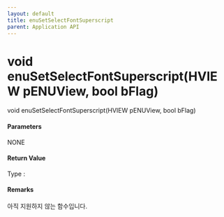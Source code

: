 ```yaml
---
layout: default
title: enuSetSelectFontSuperscript
parent: Application API
---
```

# void enuSetSelectFontSuperscript\(HVIEW pENUView, bool bFlag\)

void enuSetSelectFontSuperscript\(HVIEW pENUView, bool bFlag\)

#### Parameters

NONE

#### Return Value

Type :

#### Remarks

아직 지원하지 않는 함수입니다.

#### 



#### 



